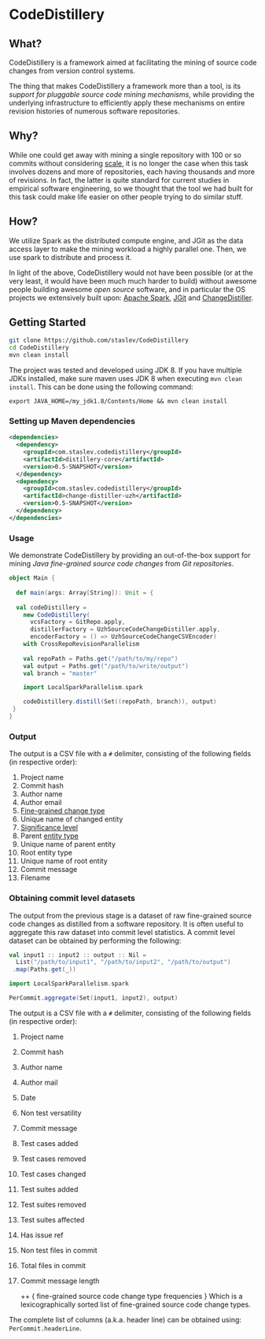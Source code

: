 ﻿# CodeDistillery  

## What?  

CodeDistillery is a framework aimed at facilitating the mining of source code changes from version control systems.

The thing that makes CodeDistillery a framework more than a tool, is its *support for pluggable source code mining mechanisms*, while providing the underlying infrastructure to efficiently apply these mechanisms on entire revision histories of numerous software repositories.

## Why?

While one could get away with mining a single repository with 100 or so commits without considering [scale](https://www.youtube.com/watch?v=b2F-DItXtZs), it is no longer the case when this task involves dozens and more of repositories, each having thousands and more of revisions. In fact, the latter is quite standard for current studies in empirical software engineering, so we thought that the tool we had built for this task could make life easier on other people trying to do similar stuff.

## How?

We utilize Spark as the distributed compute engine, and JGit as the data access layer to make the mining workload a highly parallel one. Then, we use spark to distribute and process it.

In light of the above, CodeDistillery would not have been possible (or at the very least, it would have been much much harder to build) without awesome people building awesome *open source* software, and in particular the OS projects we extensively built upon: [Apache Spark](https://spark.apache.org/), [JGit](https://www.eclipse.org/jgit/) and [ChangeDistiller](https://bitbucket.org/sealuzh/tools-changedistiller/wiki/Home).
  
## Getting Started

```bash  
git clone https://github.com/staslev/CodeDistillery  
cd CodeDistillery  
mvn clean install  
```

The project was tested and developed using JDK 8. 
If you have multiple JDKs installed, make sure maven uses JDK 8 when executing `mvn clean install`. 
This can be done using the following command: 
```
export JAVA_HOME=/my_jdk1.8/Contents/Home && mvn clean install
```

### Setting up Maven dependencies

  
```xml  
<dependencies>  
  <dependency> 
    <groupId>com.staslev.codedistillery</groupId>   
    <artifactId>distillery-core</artifactId>
    <version>0.5-SNAPSHOT</version>
  </dependency>
  <dependency>  
    <groupId>com.staslev.codedistillery</groupId>
    <artifactId>change-distiller-uzh</artifactId>
    <version>0.5-SNAPSHOT</version>
  </dependency>
</dependencies>  
```
### Usage

We demonstrate CodeDistillery by providing an out-of-the-box support for mining *Java fine-grained source code changes* from *Git repositories*. 

```scala  
object Main {  
  
  def main(args: Array[String]): Unit = {  
 
  val codeDistillery =  
    new CodeDistillery(
      vcsFactory = GitRepo.apply,  
      distillerFactory = UzhSourceCodeChangeDistiller.apply,  
      encoderFactory = () => UzhSourceCodeChangeCSVEncoder)  
    with CrossRepoRevisionParallelism
  
    val repoPath = Paths.get("/path/to/my/repo")  
    val output = Paths.get("/path/to/write/output")  
    val branch = "master"

    import LocalSparkParallelism.spark

    codeDistillery.distill(Set((repoPath, branch)), output)  
 }  
}
```

### Output

The output is a CSV file with a `#` delimiter, consisting of the following fields (in respective order):

 1. Project name
 2. Commit hash
 3. Author name
 4. Author email
 5. [Fine-grained change type](https://bitbucket.org/sealuzh/tools-changedistiller/src/feee5be3724a3eabfb7c415554cb26f2258a65f4/src/main/java/ch/uzh/ifi/seal/changedistiller/model/classifiers/ChangeType.java?at=master#lines-52:99)
 6. Unique name of changed entity
 7. [Significance level](https://bitbucket.org/sealuzh/tools-changedistiller/src/feee5be3724a3eabfb7c415554cb26f2258a65f4/src/main/java/ch/uzh/ifi/seal/changedistiller/model/classifiers/SignificanceLevel.java?at=master#lines-52:56)
 8. Parent [entity type](https://bitbucket.org/sealuzh/tools-changedistiller/src/feee5be3724a3eabfb7c415554cb26f2258a65f4/src/main/java/ch/uzh/ifi/seal/changedistiller/model/classifiers/java/JavaEntityType.java?at=master#lines-31:104)
 9. Unique name of parent entity
 10. Root entity type
 11. Unique name of root entity
 12. Commit message
 13. Filename

### Obtaining commit level datasets

The output from the previous stage is a dataset of raw fine-grained source code changes as distilled from a software repository. It is often useful to aggregate this raw dataset into commit level statistics. A commit level dataset can be obtained by performing the following:

```scala
val input1 :: input2 :: output :: Nil =  
  List("/path/to/input1", "/path/to/input2", "/path/to/output")  
 .map(Paths.get(_))

import LocalSparkParallelism.spark

PerCommit.aggregate(Set(input1, input2), output)
```

The output is a CSV file with a `#` delimiter, consisting of the following fields (in respective order):

 1. Project name
 2. Commit hash
 3. Author name
 4. Author mail
 5. Date
 6. Non test versatility
 7. Commit message
 8. Test cases added
 9. Test cases removed
 10. Test cases changed
 11. Test suites added
 12. Test suites removed
 13. Test suites affected
 14. Has issue ref
 15. Non test files in commit
 16. Total files in commit
 17. Commit message length
 
     ++ { fine-grained source code change type frequencies }
    Which is a lexicographically sorted list of fine-grained source code change types. 

The complete list of columns (a.k.a. header line) can be obtained using: `PerCommit.headerLine`.
